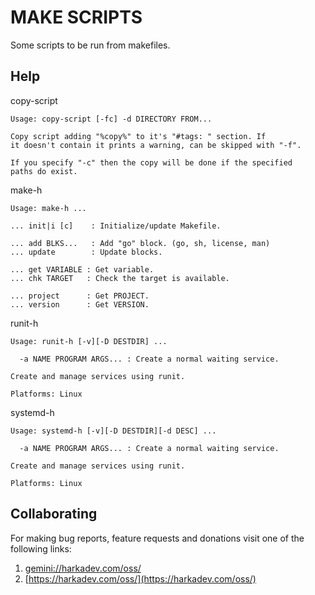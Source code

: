 MAKE SCRIPTS
============

Some scripts to be run from makefiles.

## Help

copy-script

    Usage: copy-script [-fc] -d DIRECTORY FROM...
    
    Copy script adding "%copy%" to it's "#tags: " section. If
    it doesn't contain it prints a warning, can be skipped with "-f".
    
    If you specify "-c" then the copy will be done if the specified
    paths do exist.

make-h

    Usage: make-h ...
    
    ... init|i [c]    : Initialize/update Makefile.
    
    ... add BLKS...   : Add "go" block. (go, sh, license, man)
    ... update        : Update blocks.
    
    ... get VARIABLE : Get variable.
    ... chk TARGET   : Check the target is available.
    
    ... project      : Get PROJECT.
    ... version      : Get VERSION.

runit-h

    Usage: runit-h [-v][-D DESTDIR] ...
    
      -a NAME PROGRAM ARGS... : Create a normal waiting service.
    
    Create and manage services using runit.
    
    Platforms: Linux

systemd-h

    Usage: systemd-h [-v][-D DESTDIR][-d DESC] ...
    
      -a NAME PROGRAM ARGS... : Create a normal waiting service.
    
    Create and manage services using runit.
    
    Platforms: Linux

## Collaborating

For making bug reports, feature requests and donations visit
one of the following links:

1. [gemini://harkadev.com/oss/](gemini://harkadev.com/oss/)
2. [https://harkadev.com/oss/](https://harkadev.com/oss/)

